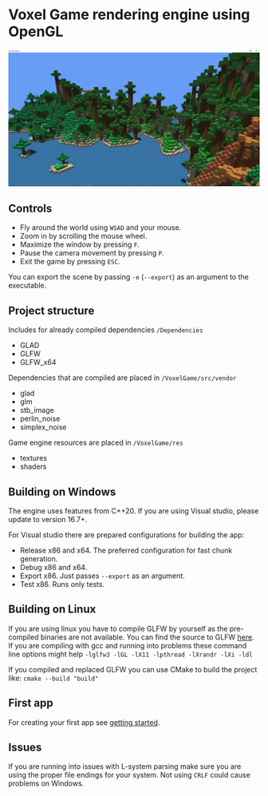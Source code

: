 # Voxel Game rendering engine using OpenGL
![valleys](VoxelGame/res/textures/valleys.PNG)

## Controls
  - Fly around the world using `WSAD` and your mouse.
  - Zoom in by scrolling the mouse wheel.
  - Maximize the window by pressing `F`.
  - Pause the camera movement by pressing `P`.
  - Exit the game by pressing `ESC`.

You can export the scene by passing `-e` (`--export`) as an argument to the executable.

## Project structure

Includes for already compiled dependencies `/Dependencies`
  - GLAD
  - GLFW
  - GLFW_x64
  
Dependencies that are compiled are placed in `/VoxelGame/src/vendor`
  - glad
  - glm
  - stb_image
  - perlin_noise
  - simplex_noise
  
Game engine resources are placed in `/VoxelGame/res`
  - textures
  - shaders

## Building on Windows
The engine uses features from C++20. If you are using Visual studio, please update to version 16.7+.

For Visual studio there are prepared configurations for building the app:
  - Release x86 and x64. The preferred configuration for fast chunk generation.
  - Debug x86 and x64. 
  - Export x86. Just passes `--export` as an argument.
  - Test x86. Runs only tests.

## Building on Linux
If you are using linux you have to compile GLFW by yourself as the pre-compiled binaries are not available.
You can find the source to GLFW [here](https://www.glfw.org/download.html). If you are compiling with gcc and running into problems
these command line options might help `-lglfw3 -lGL -lX11 -lpthread -lXrandr -lXi -ldl`

If you compiled and replaced GLFW you can use CMake to build the project like:
`cmake --build "build"`

## First app  
For creating your first app see [getting started](GettingStarted.md).

## Issues
If you are running into issues with L-system parsing make sure you are using the proper file endings for your system.
Not using `CRLF` could cause problems on Windows. 
